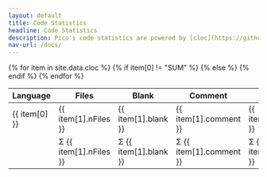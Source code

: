```yaml
---
layout: default
title: Code Statistics
headline: Code Statistics
description: Pico's code statistics are powered by [cloc](https://github.com/AlDanial/cloc).
nav-url: /docs/
---
```


<div class="table-responsive">
    <table>
        <thead>
            <tr>
                <th class="nowrap" style="width: 52%;">Language</th>
                <th class="nowrap" style="width: 12%;">Files</th>
                <th class="nowrap" style="width: 12%;">Blank</th>
                <th class="nowrap" style="width: 12%;">Comment</th>
                <th class="nowrap" style="width: 12%;">Code</th>
            </tr>
        </thead>
        <tbody>
            {% for item in site.data.cloc %}
                {% if item[0] != "SUM" %}
                    <tr>
                        <td>{{ item[0] }}</td>
                        <td class="align-right">{{ item[1].nFiles }}</td>
                        <td class="align-right">{{ item[1].blank }}</td>
                        <td class="align-right">{{ item[1].comment }}</td>
                        <td class="align-right">{{ item[1].code }}</td>
                    </tr>
                {% else %}
                    <tr>
                        <td></td>
                        <td>
                            <span class="amount small align-right">
                                <span>Σ</span>
                                {{ item[1].nFiles }}
                            </span>
                        </td>
                        <td>
                            <span class="amount small align-right">
                                <span>Σ</span>
                                {{ item[1].blank }}
                            </span>
                        </td>
                        <td>
                            <span class="amount small align-right">
                                <span>Σ</span>
                                {{ item[1].comment }}
                            </span>
                        </td>
                        <td>
                            <span class="amount small align-right">
                                <span>Σ</span>
                                {{ item[1].code }}
                            </span>
                        </td>
                    </tr>
                {% endif %}
            {% endfor %}
        </tbody>
    </table>
</div>

